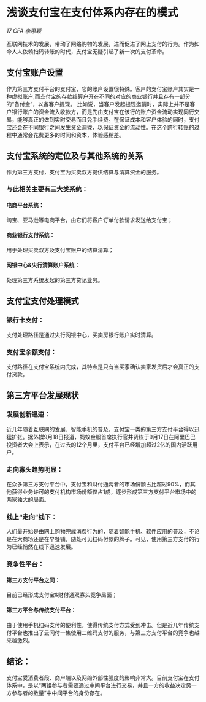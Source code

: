 # 浅谈支付宝在支付体系内存在的模式
_17 CFA 李惠颖_

互联网技术的发展，带动了网络购物的发展，进而促进了网上支付的行为。作为如今人人依赖扫码转账的时代，支付宝无疑引起了新一次的支付革命。

## 支付宝账户设置
作为第三方支付平台的支付宝，它的账户设置很特殊。客户的支付宝账户其实是一种虚拟账户,而支付宝的存款结算户开在不同的对应的商业银行并且存有一部分的“备付金”，以备客户提现。
比如说，当客户发起提现邀请时，实际上并不是客户银行账户的资金流入收款方，而是先由支付宝在该行的账户资金流动实现同行交易，能够真正的做到实时交易而且免手续费。在保证成本和客户体验的同时，支付宝还会在不同银行之间发生资金调拨，以保证资金的流动性。在这个跨行转账的过程中通常会花费更多的时间和资本，体验感稍差。

## 支付宝系统的定位及与其他系统的关系
作为第三方支付，支付宝为买卖双方提供结算与清算资金的服务。
### 与此相关主要有三大类系统：
#### 电商平台系统：
淘宝、亚马逊等电商平台，由它们将客户订单付款请求发送给支付宝；
#### 商业银行支付系统：
用于处理买卖双方及支付宝账户的结算清算；
#### 网银中心&央行清算账户系统：
处理第三方系统发起的第三方贷记业务。

## 支付宝支付处理模式
### 银行卡支付：
支付处理路径是通过央行网银中心，买卖房银行账户实时清算。
### 支付宝余额支付：
支付路径在支付宝系统内完成，其特点是只有当买家确认卖家发货后才会真正的支付货款。

## 第三方平台发展现状
### 发展创新迅速：
近几年随着互联网的发展、智能手机的普及，支付宝一类的第三方支付平台得以迅猛扩张。据外媒9月18日报道，蚂蚁金服首席执行官井贤栋于9月17日在阿里巴巴投资者大会上表示，在过去的12个月里，支付平台已经增加超过2亿的国内活跃用户。
### 走向寡头趋势明显：
在众多第三方支付平台中，支付宝和财付通两者的市场份额占比超过90%，而其他获得业务许可的支付机构市场份额仅占1成，逐步形成第三方支付平台市场中的两家独大的局面。
### 线上“走向”线下：
人们最开始是由网上购物完成消费行为的，随着智能手机、软件应用的普及，不论是在大商场还是在早餐铺，随处可见扫码付款的牌子。可见，使用第三方支付的行为已经悄然在线下迅速发展。

### 竞争性平台：
#### 第三方支付平台之间：
目前已经形成支付宝&财付通双寡头竞争局面；
#### 第三方平台与传统支付平台：
由于使用手机扫码支付的便利性，使得传统支付方式受到冲击。但是近几年传统支付平台也推出了云闪付一集使用二维码支付的服务，与第三方支付平台的竞争也越来越激烈。

## 结论：
支付宝受消费者段、商户端以及网络外部性强度的影响非常大。目前支付宝在支付体系中，是以“两组参与者需要通过中间平台进行交易，并且一方的收益决定另一方参与者的数量”中中间平台的身份存在。





